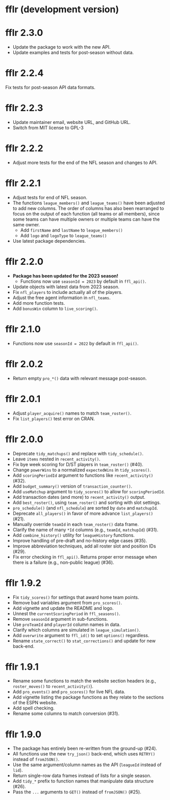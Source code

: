 # fflr (development version)

# fflr 2.3.0

* Update the package to work with the new API.
* Update examples and tests for post-season without data.

# fflr 2.2.4

Fix tests for post-season API data formats.

# fflr 2.2.3

* Update maintainer email, website URL, and GitHub URL.
* Switch from MIT license to GPL-3

# fflr 2.2.2

* Adjust more tests for the end of the NFL season and changes to API.

# fflr 2.2.1

* Adjust tests for end of NFL season.
* The functions `league_members()` and `league_teams()` have been adjusted to
  add new columns. The order of columns has also been rearranged to focus on
  the output of each function (all teams or all members), since some teams can
  have multiple owners or multiple teams can have the same owner.
    * Add `firstName` and `lastName` to `league_members()`
    * Add `logo` and `logoType` to `league_teams()`
* Use latest package dependencies.

# fflr 2.2.0

* **Package has been updated for the 2023 season!**
  * Functions now use `seasonId = 2023` by default in `ffl_api()`.
* Update objects with latest data from 2023 season.
* Fix `nfl_players` to include actually all of the players.
* Adjust the free agent information in `nfl_teams`.
* Add more function tests.
* Add `bonusWin` column to `live_scoring()`.

# fflr 2.1.0

* Functions now use `seasonId = 2022` by default in `ffl_api()`.

# fflr 2.0.2

* Return empty `pro_*()` data with relevant message post-season. 

# fflr 2.0.1

* Adjust `player_acquire()` names to match `team_roster()`.
* Fix `list_players()` test error on CRAN.

# fflr 2.0.0

* Deprecate `tidy_matchups()` and replace with `tidy_schedule()`.
* Leave `items` nested in `recent_activity()`.
* Fix bye week scoring for D/ST players in `team_roster()` (#40).
* Change `powerWins` to a normalized `expectedWins` in `tidy_scores()`.
* Add `scoringPeriodId` argument to functions like `recent_activity()` (#32).
* Add `budget_summary()` version of `transaction_counter()`.
* Add `useMatchup` argument to `tidy_scores()` to allow for `scoringPeriodId`.
* Add transaction dates (and more) to `recent_activity()` output.
* Add `best_roster()`, using `team_roster()` and sorting with slot settings.
* `pro_schedule()` (and `nfl_schedule`) are sorted by `date` and `matchupId`.
* Deprecate `all_players()` in favor of more advance `list_players()` (#21).
* Manually override `teamId` in each `team_roster()` data frame.
* Clarify the name of many `*Id` columns (e.g., `teamId`, `matchupId`) (#31).
* Add `combine_history()` utility for `leagueHistory` functions.
* Improve handling of pre-draft and no-history edge cases (#35).
* Improve abbreviation techniques, add all roster slot and position IDs (#29).
* Fix error checking in `ffl_api()`. Returns proper error message when there is
a failure (e.g., non-public league) (#36).

# fflr 1.9.2

* Fix `tidy_scores()` for settings that award home team points.
* Remove bad variables argument from `pro_scores()`.
* Add vignette and update the README and logo.
* Unnest the `currentScoringPeriod` in `ffl_seasons()`.
* Remove `seasonId` argument in sub-functions.
* Use `proTeamId` and `playerId` column names in data.
* Clarify which columns are simulated in `league_simulation()`.
* Add `overwrite` argument to `ffl_id()` to set `options()` regardless.
* Rename `state_correct()` to `stat_corrections()` and update for new back-end.

# fflr 1.9.1

* Rename some functions to match the website section headers (e.g.,
`roster_moves()` to `recent_activity()`).
* Add `pro_events()` and `pro_scores()` for live NFL data.
* Add vignette listing the package functions as they relate to the sections of
the ESPN website.
* Add spell checking.
* Rename some columns to match conversion (#31).

# fflr 1.9.0

* The package has entirely been re-written from the ground-up (#24).
* All functions use the new `try_json()` back-end, which uses `RETRY()` instead
of `fromJSON()`.
* Use the same argument/column names as the API (`leagueId` instead of `lid`).
* Return single-row data frames instead of lists for a single season.
* Add `tidy_*` prefix to function names that manipulate data structure (#26).
* Pass the `...` arguments to `GET()` instead of `fromJSON()` (#25).

